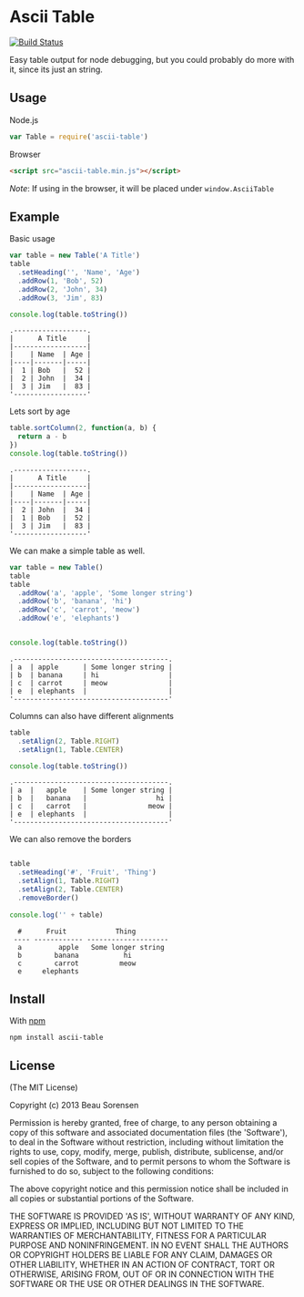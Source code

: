 Ascii Table
===========

[![Build Status](https://secure.travis-ci.org/sorensen/ascii-table.png)](http://travis-ci.org/sorensen/ascii-table) 

Easy table output for node debugging, but you could probably do more with it, 
since its just an string.


Usage
-----

Node.js

```js
var Table = require('ascii-table')
```

Browser

```html
<script src="ascii-table.min.js"></script>
```

*Note*: If using in the browser, it will be placed under `window.AsciiTable`


Example
-------

Basic usage

```js
var table = new Table('A Title')
table
  .setHeading('', 'Name', 'Age')
  .addRow(1, 'Bob', 52)
  .addRow(2, 'John', 34)
  .addRow(3, 'Jim', 83)

console.log(table.toString())
```

```
.------------------.
|      A Title     |
|------------------|
|    | Name  | Age |
|----|-------|-----|
|  1 | Bob   |  52 |
|  2 | John  |  34 |
|  3 | Jim   |  83 |
'------------------'
```

Lets sort by age

```js
table.sortColumn(2, function(a, b) {
  return a - b
})
console.log(table.toString())
```

```
.------------------.
|      A Title     |
|------------------|
|    | Name  | Age |
|----|-------|-----|
|  2 | John  |  34 |
|  1 | Bob   |  52 |
|  3 | Jim   |  83 |
'------------------'
```

We can make a simple table as well.

```js
var table = new Table()
table
table
  .addRow('a', 'apple', 'Some longer string')
  .addRow('b', 'banana', 'hi')
  .addRow('c', 'carrot', 'meow')
  .addRow('e', 'elephants')


console.log(table.toString())
```

```
.--------------------------------------.
| a  | apple      | Some longer string |
| b  | banana     | hi                 |
| c  | carrot     | meow               |
| e  | elephants  |                    |
'--------------------------------------'
```


Columns can also have different alignments

```js
table
  .setAlign(2, Table.RIGHT)
  .setAlign(1, Table.CENTER)

console.log(table.toString())
```

```
.--------------------------------------.
| a  |   apple    | Some longer string |
| b  |   banana   |                 hi |
| c  |   carrot   |               meow |
| e  | elephants  |                    |
'--------------------------------------'
```

We can also remove the borders

```js

table
  .setHeading('#', 'Fruit', 'Thing')
  .setAlign(1, Table.RIGHT)
  .setAlign(2, Table.CENTER)
  .removeBorder()
  
console.log('' + table)
```

```
  #      Fruit            Thing
 ---- ------------ --------------------
  a         apple   Some longer string
  b        banana           hi
  c        carrot          meow
  e     elephants
```


Install
-------

With [npm](https://npmjs.org)

```
npm install ascii-table
```


License
-------

(The MIT License)

Copyright (c) 2013 Beau Sorensen

Permission is hereby granted, free of charge, to any person obtaining
a copy of this software and associated documentation files (the
'Software'), to deal in the Software without restriction, including
without limitation the rights to use, copy, modify, merge, publish,
distribute, sublicense, and/or sell copies of the Software, and to
permit persons to whom the Software is furnished to do so, subject to
the following conditions:

The above copyright notice and this permission notice shall be
included in all copies or substantial portions of the Software.

THE SOFTWARE IS PROVIDED 'AS IS', WITHOUT WARRANTY OF ANY KIND,
EXPRESS OR IMPLIED, INCLUDING BUT NOT LIMITED TO THE WARRANTIES OF
MERCHANTABILITY, FITNESS FOR A PARTICULAR PURPOSE AND NONINFRINGEMENT.
IN NO EVENT SHALL THE AUTHORS OR COPYRIGHT HOLDERS BE LIABLE FOR ANY
CLAIM, DAMAGES OR OTHER LIABILITY, WHETHER IN AN ACTION OF CONTRACT,
TORT OR OTHERWISE, ARISING FROM, OUT OF OR IN CONNECTION WITH THE
SOFTWARE OR THE USE OR OTHER DEALINGS IN THE SOFTWARE.
